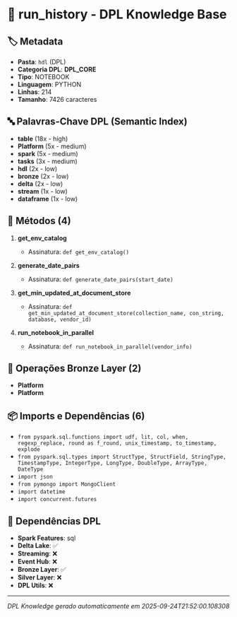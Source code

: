 # 🌊 run_history - DPL Knowledge Base

## 🏷️ Metadata
- **Pasta**: `hdl` (DPL)
- **Categoria DPL**: **DPL_CORE**
- **Tipo**: NOTEBOOK
- **Linguagem**: PYTHON
- **Linhas**: 214
- **Tamanho**: 7426 caracteres

## 🔤 Palavras-Chave DPL (Semantic Index)
- **table** (18x - high)
- **Platform** (5x - medium)
- **spark** (5x - medium)
- **tasks** (3x - medium)
- **hdl** (2x - low)
- **bronze** (2x - low)
- **delta** (2x - low)
- **stream** (1x - low)
- **dataframe** (1x - low)

## 🔧 Métodos (4)

 1. **get_env_catalog**
    - Assinatura: `def get_env_catalog()`

 2. **generate_date_pairs**
    - Assinatura: `def generate_date_pairs(start_date)`

 3. **get_min_updated_at_document_store**
    - Assinatura: `def get_min_updated_at_document_store(collection_name, con_string, database, vendor_id)`

 4. **run_notebook_in_parallel**
    - Assinatura: `def run_notebook_in_parallel(vendor_info)`


## 🥉 Operações Bronze Layer (2)

- **Platform**
- **Platform**

## 📦 Imports e Dependências (6)

- `from pyspark.sql.functions import udf, lit, col, when, regexp_replace, round as f_round, unix_timestamp, to_timestamp, explode`
- `from pyspark.sql.types import StructType, StructField, StringType, TimestampType, IntegerType, LongType, DoubleType, ArrayType, DateType`
- `import json`
- `from pymongo import MongoClient`
- `import datetime`
- `import concurrent.futures`

## 🔗 Dependências DPL

- **Spark Features**: sql
- **Delta Lake**: ✅
- **Streaming**: ❌
- **Event Hub**: ❌
- **Bronze Layer**: ✅
- **Silver Layer**: ❌
- **DPL Utils**: ❌

---
*DPL Knowledge gerado automaticamente em 2025-09-24T21:52:00.108308*
